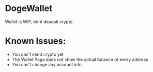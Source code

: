# DogeWallet
Wallet is WIP, dont deposit crypto.
# Known Issues:
- You can't send crypto yet
- The Wallet Page does not show the actual balance of every address
- You can't change any account info
